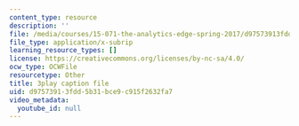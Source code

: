 ```yaml
---
content_type: resource
description: ''
file: /media/courses/15-071-the-analytics-edge-spring-2017/d97573913fdd5b31bce9c915f2632fa7_mwL__eKs3fI.vtt
file_type: application/x-subrip
learning_resource_types: []
license: https://creativecommons.org/licenses/by-nc-sa/4.0/
ocw_type: OCWFile
resourcetype: Other
title: 3play caption file
uid: d9757391-3fdd-5b31-bce9-c915f2632fa7
video_metadata:
  youtube_id: null
---
```

